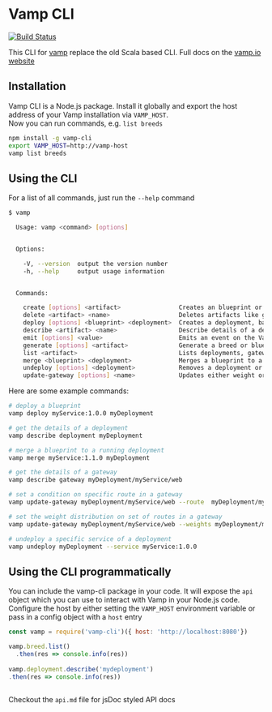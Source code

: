 # Vamp CLI 

[![Build Status](https://travis-ci.org/magneticio/vamp-cli.svg?branch=master)](https://travis-ci.org/magneticio/vamp-cli)

This CLI for [vamp](https://vamp.io) replace the old Scala based CLI. Full docs on the [vamp.io website](https://vamp.io/documentation/cli/cli-reference/)

## Installation

Vamp CLI is a Node.js package. Install it globally  and export the host address of your Vamp installation via `VAMP_HOST`.  
Now you can run commands, e.g. `list breeds`
```bash
npm install -g vamp-cli
export VAMP_HOST=http://vamp-host
vamp list breeds
```

## Using the CLI

For a list of all commands, just run the `--help` command

```bash
$ vamp

  Usage: vamp <command> [options]


  Options:

    -V, --version  output the version number
    -h, --help     output usage information


  Commands:

    create [options] <artifact>                Creates an blueprint or breed artifact based on passed YAML. Returns the created artifact after creation.
    delete <artifact> <name>                   Deletes artifacts like gateways, blueprints, breeds, workflows.
    deploy [options] <blueprint> <deployment>  Creates a deployment, based on a blueprint, with a specified name.
    describe <artifact> <name>                 Describe details of a deployment, gateway, blueprint, breed, workflow
    emit [options] <value>                     Emits an event on the Vamp event bus. Returns the created event on success.
    generate [options] <artifact>              Generate a breed or blueprint based on an existing one.
    list <artifact>                            Lists deployments, gateways, blueprints, breeds, workflows.
    merge <blueprint> <deployment>             Merges a blueprint to a deployment.
    undeploy [options] <deployment>            Removes a deployment or a specific service in a deployment.
    update-gateway [options] <name>            Updates either weight or condition for a gateway and its routes.
```

Here are some example commands:


```bash
# deploy a blueprint
vamp deploy myService:1.0.0 myDeployment

# get the details of a deployment
vamp describe deployment myDeployment

# merge a blueprint to a running deployment
vamp merge myService:1.1.0 myDeployment

# get the details of a gateway
vamp describe gateway myDeployment/myService/web

# set a condition on specific route in a gateway
vamp update-gateway myDeployment/myService/web --route  myDeployment/myCluster/myService:1.1.0/web --condition "User-Agent == Safari" --strength 100%

# set the weight distribution on set of routes in a gateway
vamp update-gateway myDeployment/myService/web --weights myDeployment/myCluster/myService:1.0.0/web@50%,myDeployment/myCluster/myService:1.1.0/web@50%

# undeploy a specific service of a deployment
vamp undeploy myDeployment --service myService:1.0.0 
```

## Using the CLI programmatically

You can include the vamp-cli package in your code. It will expose the `api` object which you can use to interact with 
Vamp in your Node.js code.  
Configure the host by either setting the `VAMP_HOST` environment variable or pass in a config object with a `host` entry


```javascript
const vamp = require('vamp-cli')({ host: 'http://localhost:8080'})

vamp.breed.list()
  .then(res => console.info(res))
  
vamp.deployment.describe('mydeployment')
.then(res => console.info(res))  
  
```

Checkout the `api.md` file for jsDoc styled API docs
